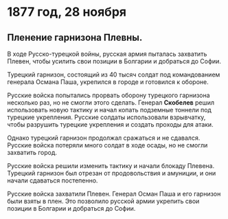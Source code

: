 # 1877 год, 28 ноября
## Пленение гарнизона Плевны.
В ходе Русско-турецкой войны, русская армия пыталась захватить Плевен, чтобы усилить свои позиции в Болгарии и добраться до Софии.

Турецкий гарнизон, состоящий из 40 тысяч солдат под командованием генерала Османа Паша, укрепился в городе и готовился к обороне.

Русские войска попытались прорвать оборону турецкого гарнизона несколько раз, но не смогли этого сделать. Генерал **Скобелев** решил использовать новую тактику и начал копать подземные тоннели под турецкие укрепления. Русские солдаты использовали взрывчатку, чтобы разрушить турецкие укрепления и создать проходы для атаки.

Однако турецкий гарнизон продолжал сражаться и не сдавался. Русские войска потеряли много солдат в ходе осады, но не смогли захватить город.

Русские войска решили изменить тактику и начали блокаду Плевена. Турецкий гарнизон был отрезан от продовольствия и амуниции, и они начали сдаваться постепенно.

Русские войска захватили Плевен. Генерал Осман Паша и его гарнизон были взяты в плен. Это позволило русской армии укрепить свои позиции в Болгарии и добраться до Софии.